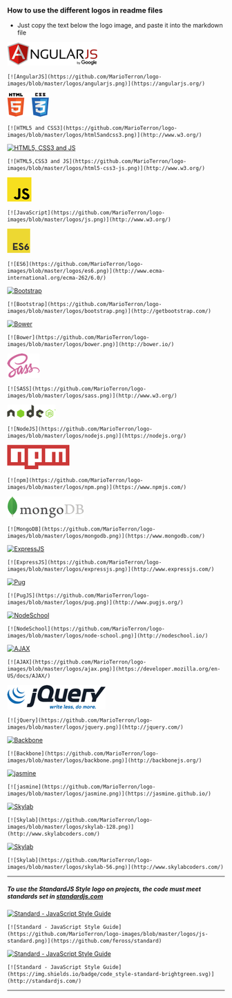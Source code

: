 ### How to use the different logos in readme files

- Just copy the text below the logo image, and paste it into the markdown file

[![AngularJS](https://github.com/MarioTerron/logo-images/blob/master/logos/angularjs.png)](https://angularjs.org/)

    [![AngularJS](https://github.com/MarioTerron/logo-images/blob/master/logos/angularjs.png)](https://angularjs.org/)

[![HTML5 and CSS3](https://github.com/MarioTerron/logo-images/blob/master/logos/html5andcss3.png)](https://www.w3.org/)

    [![HTML5 and CSS3](https://github.com/MarioTerron/logo-images/blob/master/logos/html5andcss3.png)](http://www.w3.org/)  

[![HTML5, CSS3 and JS](https://github.com/MarioTerron/logo-images/blob/master/logos/html5-css3-js.png)](https://www.w3.org/)

    [![HTML5,CSS3 and JS](https://github.com/MarioTerron/logo-images/blob/master/logos/html5-css3-js.png)](http://www.w3.org/)  

[![JavaScript](https://github.com/MarioTerron/logo-images/blob/master/logos/js.png)](https://www.w3.org/)

    [![JavaScript](https://github.com/MarioTerron/logo-images/blob/master/logos/js.png)](http://www.w3.org/)

[![ES6](https://github.com/MarioTerron/logo-images/blob/master/logos/es6.png)](http://www.ecma-international.org/ecma-262/6.0/)

    [![ES6](https://github.com/MarioTerron/logo-images/blob/master/logos/es6.png)](http://www.ecma-international.org/ecma-262/6.0/)
  

[![Bootstrap](https://github.com/MarioTerron/logo-images/blob/master/logos/bootstrap.png)](http://getbootstrap.com/)

    [![Bootstrap](https://github.com/MarioTerron/logo-images/blob/master/logos/bootstrap.png)](http://getbootstrap.com/)  

[![Bower](https://github.com/MarioTerron/logo-images/blob/master/logos/bower.png)](https://bower.io//)

    [![Bower](https://github.com/MarioTerron/logo-images/blob/master/logos/bower.png)](http://bower.io/)  
  
[![SASS](https://github.com/MarioTerron/logo-images/blob/master/logos/sass.png)](http://sass-lang.com/)

    [![SASS](https://github.com/MarioTerron/logo-images/blob/master/logos/sass.png)](http://www.w3.org/)  

[![NodeJS](https://github.com/MarioTerron/logo-images/blob/master/logos/nodejs.png)](https://nodejs.org/)

    [![NodeJS](https://github.com/MarioTerron/logo-images/blob/master/logos/nodejs.png)](https://nodejs.org/)

[![npm](https://github.com/MarioTerron/logo-images/blob/master/logos/npm.png)](https://www.npmjs.com//)

    [![npm](https://github.com/MarioTerron/logo-images/blob/master/logos/npm.png)](https://www.npmjs.com/)

[![MongoDB](https://github.com/MarioTerron/logo-images/blob/master/logos/mongodb.png)](https://www.mongodb.com/)

    [![MongoDB](https://github.com/MarioTerron/logo-images/blob/master/logos/mongodb.png)](https://www.mongodb.com/)

[![ExpressJS](https://github.com/MarioTerron/logo-images/blob/master/logos/expressjs.png)](http://expressjs.com///)

    [![ExpressJS](https://github.com/MarioTerron/logo-images/blob/master/logos/expressjs.png)](http://www.expressjs.com/)  

[![Pug](https://github.com/MarioTerron/logo-images/blob/master/logos/pug.png)](http://expressjs.com/)

    [![PugJS](https://github.com/MarioTerron/logo-images/blob/master/logos/pug.png)](http://www.pugjs.org/)  

[![NodeSchool](https://github.com/MarioTerron/logo-images/blob/master/logos/node-school.png)](https://nodeschool.io/)

    [![NodeSchool](https://github.com/MarioTerron/logo-images/blob/master/logos/node-school.png)](http://nodeschool.io/)  

[![AJAX](https://github.com/MarioTerron/logo-images/blob/master/logos/ajax.png)](https://developer.mozilla.org/en-US/docs/AJAX/)

    [![AJAX](https://github.com/MarioTerron/logo-images/blob/master/logos/ajax.png)](https://developer.mozilla.org/en-US/docs/AJAX/)  

[![jQuery](https://github.com/MarioTerron/logo-images/blob/master/logos/jquery.png)](http://jquery.com/)

    [![jQuery](https://github.com/MarioTerron/logo-images/blob/master/logos/jquery.png)](http://jquery.com/)  
[![Backbone](https://github.com/MarioTerron/logo-images/blob/master/logos/backbone.png)](http://backbonejs.org/)

    [![Backbone](https://github.com/MarioTerron/logo-images/blob/master/logos/backbone.png)](http://backbonejs.org/)  
[![jasmine](https://github.com/MarioTerron/logo-images/blob/master/logos/jasmine.png)](https://jasmine.github.io/)

    [![jasmine](https://github.com/MarioTerron/logo-images/blob/master/logos/jasmine.png)](https://jasmine.github.io/)  

[![Skylab](https://github.com/MarioTerron/logo-images/blob/master/logos/skylab-128.png)](http://www.skylabcoders.com/)

    [![Skylab](https://github.com/MarioTerron/logo-images/blob/master/logos/skylab-128.png)](http://www.skylabcoders.com/)  

[![Skylab](https://github.com/MarioTerron/logo-images/blob/master/logos/skylab-56.png)](http://www.skylabcoders.com/)

    [![Skylab](https://github.com/MarioTerron/logo-images/blob/master/logos/skylab-56.png)](http://www.skylabcoders.com/)  

---  
  
##### To use the StandardJS Style logo on projects, the code must meet standards set in [standardjs.com](http://standardjs.com/)
[![Standard - JavaScript Style Guide](https://github.com/MarioTerron/logo-images/blob/master/logos/js-standard.png)](https://github.com/feross/standard)

    [![Standard - JavaScript Style Guide](https://github.com/MarioTerron/logo-images/blob/master/logos/js-standard.png)](https://github.com/feross/standard)

[![Standard - JavaScript Style Guide](https://img.shields.io/badge/code_style-standard-brightgreen.svg)](http://standardjs.com/)

    [![Standard - JavaScript Style Guide](https://img.shields.io/badge/code_style-standard-brightgreen.svg)](http://standardjs.com/)

---

